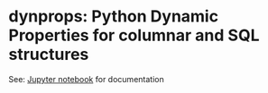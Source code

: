 # dynprops: Python Dynamic Properties for columnar and SQL structures

See: [Jupyter notebook](README.ipynb) for documentation